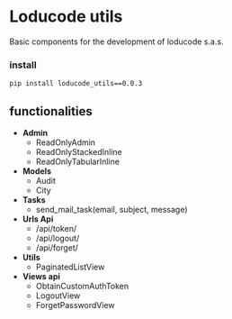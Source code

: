 # Loducode utils

Basic components for the development of loducode s.a.s.

### install

`pip install loducode_utils==0.0.3`

## functionalities

- **Admin**
    - ReadOnlyAdmin
    - ReadOnlyStackedInline
    - ReadOnlyTabularInline
- **Models**
    - Audit
    - City  
- **Tasks**
    - send_mail_task(email, subject, message)
- **Urls Api**
    - /api/token/
    - /api/logout/
    - /api/forget/
- **Utils**
    - PaginatedListView
- **Views api**
    - ObtainCustomAuthToken
    - LogoutView
    - ForgetPasswordView

